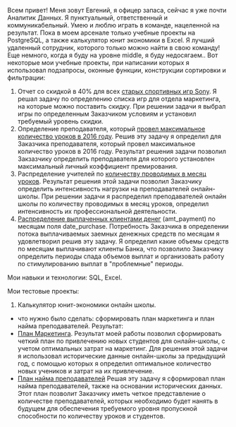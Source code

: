 Всем привет!
Меня зовут Евгений, я офицер запаса, сейчас я уже почти Аналитик Данных.
Я пунктуальный, ответственный и коммуникабельный. Умею и люблю играть в команде, нацеленной на результат.
Пока в моем арсенале только учебные проекты на PostgreSQL, а также калькулятор юнит экономики в Excel.
Я лучший удаленный сотрудник, которого только можно найти в свою команду! Еще немного, когда я буду на уровне middle, я буду недосягаем..
Вот некоторые мои учебные проекты, при написании которых я использовал подзапросы, оконные функции, конструкции сортировки и фильтрации:
1. Отчет со скидкой в 40% для всех [старых спортивных игр Sony](https://github.com/Gas2181/Gas2181/blob/main/%D0%9E%D0%BF%D1%80%D0%B5%D0%B4%D0%B5%D0%BB%D0%B5%D0%BD%D0%B8%D0%B5%20%D1%81%D0%BA%D0%B8%D0%B4%D0%BA%D0%B8).
   Я решал задачу по определению списка игр для отдела маркетинга, на которые можно поставить скидку.
   При решении задачи я выбрал игры по определенным Заказчиком условиям и установил требуемый уровень скидки.
2. Определение преподавателя, который [провел максимальное количество уроков в 2016 году](https://github.com/Gas2181/Gas2181/blob/main/%D0%9F%D1%80%D0%B5%D0%BF%D0%BE%D0%B4%D0%B0%D0%B2%D0%B0%D1%82%D0%B5%D0%BB%D1%8C%20%D1%81%20%D0%BC%D0%B0%D0%BA%D1%81%D0%B8%D0%BC%D0%B0%D0%BB%D1%8C%D0%BD%D1%8B%D0%BC%20%D0%BA%D0%BE%D0%BB%D0%B8%D1%87%D0%B5%D1%81%D1%82%D0%B2%D0%BE%D0%BC%20%D1%83%D1%80%D0%BE%D0%BA%D0%BE%D0%B2).
   Решив эту задачу я определил для Заказчика преподавателя, который провел максимальное количество уроков в 2016 году.
   Результат решения задачи позволил Закзазчику определить преподавателя для которого установлен максимальный личный коэффициент премирования. 
3. Распределение учителей по [количеству проводимых в месяц уроков](https://github.com/Gas2181/Gas2181/blob/main/%D0%A0%D0%B0%D1%81%D0%BF%D1%80%D0%B5%D0%B4%D0%B5%D0%BB%D0%B5%D0%BD%D0%B8%D0%B5%20%D1%83%D1%87%D0%B8%D1%82%D0%B5%D0%BB%D0%B5%D0%B9%20%D0%BF%D0%BE%20%D0%BA%D0%BE%D0%BB%D0%B8%D1%87%D0%B5%D1%81%D1%82%D0%B2%D1%83%20%D1%83%D1%80%D0%BE%D0%BA%D0%BE%D0%B2).
  Результат решения этой задачи позволил Заказчику определить интенсивность нагрузки на преподавателей онлайн-школы.
  При решении задачи я распределил преподавателей онлайн школы по количеству проводимых в месяц уроков, определил интенсивность их профессиональной деятельности.
4. [Распределение выплаченных клиентами денег](https://github.com/Gas2181/Gas2181/blob/main/%D0%92%D1%8B%D0%BF%D0%BB%D0%B0%D1%87%D0%B5%D0%BD%D0%BD%D1%8B%D0%B5%20%D0%B4%D0%B5%D0%BD%D1%8C%D0%B3%D0%B8%20%D0%BF%D0%BE%20%D0%BC%D0%B5%D1%81%D1%8F%D1%86%D0%B0%D0%BC) (amt_payment) по месяцам поля date_purchase.
   Потребность Заказчика в определении потока выплачиваемых заемных денежных средств по месяцам я удовлетворил решив эту задачу.
   Я определил какие объемы средств по месяцам выплачивают клиенты Банка, что позволило Заказчику определить периоды спада объемов выплат и организовать работу по стимулированию выплат в "проблемные" периоды.

Мои навыки и технологии: SQL, Excel.

Мои тестовые проекты:
1. Калькулятор юнит-экономики онлайн школы.
- что нужно было сделать: сформировать план маркетинга и план найма преподавателей.
Результат:
- [План Маркетинга](https://docs.google.com/spreadsheets/d/1H01B7uI6EdCzeQkxaufqBJ32SUtUCAHd/edit?usp=sharing&ouid=117372264975186044819&rtpof=true&sd=true).
  Результат моей работы позволил сформировать четкий план по привлечению новых студентов для онлайн-школы, с учетом оптимальных затрат на маркетинг.
  Для решения этой задачи я использовал исторические данные онлайн-школы за предыдущий год, с помощью которых я определил оптимальное количество новых учеников и затрат на их привлечение.
- [План найма преподавателей](https://docs.google.com/spreadsheets/d/1H01B7uI6EdCzeQkxaufqBJ32SUtUCAHd/edit?usp=sharing&ouid=117372264975186044819&rtpof=true&sd=true)
  Решая эту задачу я сформировал план найма преподавателей, также на основании исторических данных. Этот план позволит Заказчику иметь четкое представление о количестве преподавателей, которых необходимо будет нанять в будущем для обеспечения требуемого уровня пропускной способности по количеству уроков и студентов.

